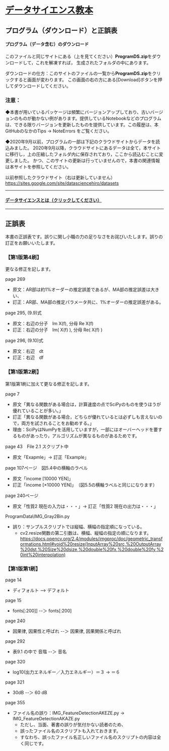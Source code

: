# [データサイエンス教本](https://www.ohmsha.co.jp/book/9784274222900/)
## プログラム（ダウンロード）と正誤表

#### プログラム（データ含む）のダウンロード
このファイルと同じサイトにある（上を見てください）**ProgramDS.zip**をダウンロードして，これを解凍すれば，
生成されたフォルダの中にあります。

ダウンロードの仕方：このサイトのファイルの一覧から**ProgramDS.zip**をクリックすると画面が変わります。
この画面の右の方にある[Download]ボタンを押してダウンロードしてください。

### 注意：
◆本書が用いているパッケージは頻繁にバージョンアップしており、古いバージョンのものが動かない例があります。提供しているNotebookなどのプログラムは、できる限りバージョンを更新したものを提供しています。この履歴は、本GitHubのなかのTips &rarr; NoteErrors をご覧ください。

◆2020年9月以前，プログラムの一部は下記のクラウドサイトからデータを読込みました。
2020年9月以降，クラウドサイトにあるデータは全て，本サイトに移行し，上の圧縮したフォルダ内に保存されており，ここから読込むことに変更しました。
かつ、このサイトの更新は行っていませんので，本書の関連情報は本サイトを参照してください。

以前参照したクラウドサイト（右は更新していません）　https://sites.google.com/site/datasciencehiro/datasets


-------------------------------------------------------------------------------------
#### [データサイエンスとは（クリックしてください）](WhatIsDataScience.md)
-------------------------------------------------------------------------------------
## 正誤表
本書の正誤表です。誤りに関し小職の力の足りなさをお詫びいたします。誤りの訂正をお願いいたします。

### 【第1版第4刷】
更なる修正を記します。

page 269
- 原文：AR部は約1%オーダーの推定誤差であるが、MA部の推定誤差は大きい、
- 訂正：AR部、MA部の推定パラメータ共に、1%オーダーの推定誤差がある。


page 295, (9.9)式
- 原文：右辺の分子　Im X(f),  分母 Re X(f)
- 訂正：右辺の分子　Im( X(f) ),  分母 Re( X(f) )

page 296, (9.10)式
- 原文：右辺　dt
- 訂正：右辺　df

### 【第1版第2刷】
第1版第1刷に加えて更なる修正を記します。

page 7
- 原文「異なる関数がある場合は，計算速度の点でSciPyのものを使うほうが優れていることが多い。」
- 訂正「異なる関数がある場合，どちらが優れているとは必ずしも言えないので，両方を試されることをお勧めする。」
- 理由：SciPyはNumPyを活用していますが，一部にはオーバーヘッドを要するものがあったり，アルゴリズムが異なるものがあるためです。

page 43　File 2.1 スクリプト中
- 原文「Exapmle」&rarr; 訂正「Example」

page 107ページ　図5.4中の横軸のラベル
- 原文「income [10000 YEN]」
- 訂正「income [×10000 YEN]」　（図5.5の横軸ラベルと同じになります）

page 240ページ
- 原文「性質2 現在の入力は・・・」&rarr; 訂正「性質2 現在の出力は・・・」

ProgramData\IMG_Gray2Bin.py
- 誤り：サンプルスクリプトでは縦幅、横幅の指定順になっている。
    - cv2.resize関数の第二引数は、横幅、縦幅の指定の順になります。
https://docs.opencv.org/2.4/modules/imgproc/doc/geometric_transformations.html#void%20resize(InputArray%20src,%20OutputArray%20dst,%20Size%20dsize,%20double%20fx,%20double%20fy,%20int%20interpolation)


### 【第1版第1刷】

page 14
- ディフォルト  --> デフォルト

page 15
- fonts[:200]] --＞ fonts[:200]

page 240
- 因果律, 因果性と呼ばれ  --＞ 因果律, 因果関係と呼ばれ

page 292
- 表9.1 の中で
     音階 --＞ 音名

page 320
- log10(出力エネルギー／入力エネルギー）＝３ &rarr;  ＝６

page 321
- 30dB --＞ 60 dB

page 355
- ファイル名の誤り：IMG_FeatureDetectionAKEZE.py &rarr; IMG_FeatureDetectionAKAZE.py 
    - ただし、当面、著書の誤りが気付かない読者のため、
    - 誤ったファイル名のスクリプトも入れておきます。
    - すなわち、誤ったファイル名正しいファイル名のスクリプトの内容は全く同じです。
